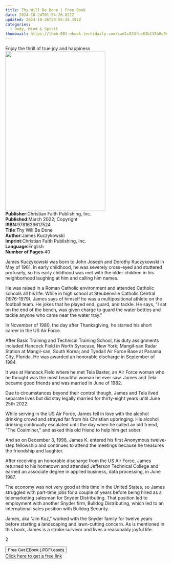 ```yaml
---
title: Thy Will Be Done | Free Book
date: 2024-10-24T01:54:26.821Z
updated: 2024-10-26T20:55:24.192Z
categories:
  - Body, Mind & Spirit
thumbnail: https://thmb-001-ebook.techidaily.com/cad1c833fbe61b115b0c9662afd70ac25482f8213c8708fd5a6b6be817a059b6.jpg
---
```

<main id="book-container">
  <div class="flex flex-col">
    <div class="book-brief flex-1 py-6 px-4 sm:p-6 md:py-10 md:px-8">
      <!-- brief-->
      <div class="book-brief-main">
        Enjoy the thrill of true joy and happiness
      </div>
    </div>
    <div
      class="book-meta-info flex-1 grid gap-4 col-start-1 col-end-3 row-start-1 sm:mb-6 sm:grid-cols-4 lg:gap-6 lg:col-start-2 lg:row-end-6 lg:row-span-6 lg:mb-0"
    >
      <div
        class="book-meta-info-left place-content-center mt-4 p-4 text-sm leading-6 col-start-2 col-span-2 dark:text-slate-400"
      >
        <img
          class="w-full h-500 object-cover rounded-lg sm:h-255 sm:col-span-2 lg:col-span-full"
          src="https://img-001-ebook.techidaily.com/0e78e2116aac5c2077c68eac5f118cfff59637e1bfc9b6260f54515212977c28.jpg"
          alt=""
          width="312"
          height="500"
        />
      </div>
      <div
        class="book-meta-info-right mt-2 col-start-1 row-start-2 col-span-3 self-center"
      >
        <!-- meta data  -->
        <div class="flex flex-col px-4 md:px-8">
          <div class="flex-1">
            <strong>Publisher</strong>:<span class="px-2"
              >Christian Faith Publishing, Inc.</span
            >
          </div>
          <div class="flex-1">
            <strong>Published</strong>:<span class="px-2"
              >March 2022; Copyright</span
            >
          </div>
          <div class="flex-1">
            <strong>ISBN</strong>:<span class="px-2">9781639617524</span>
          </div>
          <div class="flex-1">
            <strong>Title</strong>:<span class="px-2">Thy Will Be Done</span>
          </div>
          <div class="flex-1">
            <strong>Author</strong>:<span class="px-2">James Kuczykowski</span>
          </div>
          <div class="flex-1">
            <strong>Imprint</strong>:<span class="px-2"
              >Christian Faith Publishing, Inc.</span
            >
          </div>
          <div class="flex-1">
            <strong>Language</strong>:<span class="px-2">English</span>
          </div>
          <div class="flex-1">
            <strong>Number of Pages</strong>:<span class="px-2">40</span>
          </div>
        </div>
      </div>
    </div>
    <div class="book-description flex-1 py-6 px-4 sm:p-6 md:py-10 md:px-8">
      <div class="book-description-main">
        <div accordion-content="" id="description">
          <p>
            James Kuczykowski was born to John Joseph and Dorothy Kuczykowski in
            May of 1961. In early childhood, he was severely cross-eyed and
            stuttered profusely, so his early childhood was met with the older
            children in his neighborhood laughing at him and calling him names.
          </p>
          <p></p>
          <p>
            He was raised in a Roman Catholic environment and attended Catholic
            schools all his life. While in high school at Steubenville Catholic
            Central (1976-1979), James says of himself he was a multipositional
            athlete on the football team. He jokes that he played end, guard,
            and tackle. He says, "I sat on the end of the bench, was given
            charge to guard the water bottles and tackle anyone who came near
            the water tray."
          </p>
          <p></p>
          <p>
            In November of 1980, the day after Thanksgiving, he started his
            short career in the US Air Force.
          </p>
          <p></p>
          <p>
            After Basic Training and Technical Training School, his duty
            assignments included Hancock Field in North Syracuse, New York;
            Mangil-san Radar Station at Mangil-san, South Korea; and Tyndall Air
            Force Base at Panama City, Florida. He was awarded an honorable
            discharge in September of 1984.
          </p>
          <p></p>
          <p>
            It was at Hancock Field where he met Tela Baxter, an Air Force woman
            who he thought was the most beautiful woman he ever saw. James and
            Tela became good friends and was married in June of 1982.
          </p>
          <p></p>
          <p>
            Due to circumstances beyond their control though, James and Tela
            lived separate lives but did stay legally married for thirty-eight
            years until June 25th 2022.
          </p>
          <p></p>
          <p>
            While serving in the US Air Force, James fell in love with the
            alcohol drinking crowd and strayed far from his Christian
            upbringing. His alcohol drinking continually escalated until the day
            when he called an old friend, "The Coalminer," and asked this old
            friend to help him get sober.
          </p>
          <p></p>
          <p>
            And so on December 3, 1996, James K. entered his first Anonymous
            twelve-step fellowship and continues to attend the meetings because
            he treasures the friendship and laughter.
          </p>
          <p></p>
          <p>
            After receiving an honorable discharge from the US Air Force, James
            returned to his hometown and attended Jefferson Technical College
            and earned an associate degree in applied business, data processing,
            in June 1987.
          </p>
          <p></p>
          <p>
            The economy was not very good at this time in the United States, so
            James struggled with part-time jobs for a couple of years before
            being hired as a telemarketing salesman for Snyder Distributing.
            That position led to employment with another Snyder firm, Bulldog
            Distributing, which led to an international sales position with
            Bulldog Security.
          </p>
          <p></p>
          <p>
            James, aka "Jim Kuz," worked with the Snyder family for twelve years
            before starting a landscaping and lawn-cutting concern. As is
            mentioned in this book, James is a stroke survivor and lives a
            reasonably joyful life.
          </p>
          <p></p>
          <p></p>
          <p></p>
          <p></p>
          <p></p>
          <p>2</p>
        </div>
        <div class="accordion-fader"></div>
      </div>
    </div>
    <div class="book-excerpts flex-1 py-6 px-4 sm:p-6 md:py-10 md:px-8"></div>
    <div
      class="book-about-author flex-1 py-6 px-4 sm:p-6 md:py-10 md:px-8"
    ></div>
    <div class="book-free-get flex-1 py-6 px-4 sm:p-6 md:py-10 md:px-8">
      <button
        id="btn-free-get"
        class="bg-blue-500 hover:bg-blue-700 text-white font-bold py-2 px-4 rounded"
      >
        Free Get EBook (.PDF/.epub)
      </button>
      <div id="countdown-display" class="px-2 text-lg mt-2"></div>
      <a
        id="free-link"
        class="hidden bg-blue-500 hover:bg-blue-700 text-white font-bold py-2 px-4 rounded"
        href="https://www.ebooks.com/en-us/book/210529402/thy-will-be-done/james-kuczykowski/"
        target="_blank"
        >Click here to get a free link</a
      >
    </div>
    <script>
      let countdownTime = 0;
      let countdownInterval = null;
      document
        .getElementById('btn-free-get')
        .addEventListener('click', startCountdown);
      function startCountdown() {
        countdownTime = new Date().getTime() + 60000 * 3;
        countdownInterval = setInterval(updateCountdown, 1000);
        document.getElementById('btn-free-get').disabled = true;
        document
          .getElementById('btn-free-get')
          .classList.add('bg-gray-500', 'cursor-not-allowed');
      }
      function updateCountdown() {
        let currentTime = new Date().getTime();
        let timeLeft = countdownTime - currentTime;
        let secondsLeft = Math.floor(timeLeft / 1000);
        document.getElementById('countdown-display').innerHTML =
          `Remaining time: ${secondsLeft} seconds.`;
        if (secondsLeft <= 0) {
          clearInterval(countdownInterval);
          document.getElementById('btn-free-get').classList.add('hidden');
          document.getElementById('free-link').classList.remove('hidden');
          document.getElementById('countdown-display').innerHTML = '';
        }
      }
    </script>
  </div>
</main>

<ins class="adsbygoogle"
      style="display:block"
      data-ad-client="ca-pub-7571918770474297"
      data-ad-slot="8358498916"
      data-ad-format="auto"
      data-full-width-responsive="true"></ins>
    